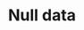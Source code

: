 ---
layout: topic
title: Null data
permalink: /design/topics/data-format-null
sort: Data_Null data
topic_id: data-format-null
topic_category: Data
topic_name: Null data
topic_description: How to deal with null data
guidelines:
  - guideline_id: cisco-api-design-guide
    guideline_title: API Design Guide
    guideline_type: github
    guideline_url: 'https://github.com/CiscoDevNet/api-design-guide'
    guideline_company: Cisco
    guideline_companyLogoUrl: /media/logos/cisco.png
    guideline_companyUrl: 'http://developer.cisco.com/'
    guideline_screenshotUrl: /media/screenshots/cisco-api-design-guide.png
    guideline_date: 2015-08-21T00:00:00.000Z
    guideline_reviewDate: 2016-08-18T00:00:00.000Z
    guideline__links:
      self:
        href: /design/guidelines/cisco-api-design-guide
      guidelineTopics:
        href: /design/guidelines/cisco-api-design-guide/topics
    references:
      - name: JSON Attributes
        url: 'https://github.com/CiscoDevNet/api-design-guide/blob/master/principles.md#json-attributes'
  - guideline_id: zalando-restful-api-guidelines
    guideline_title: RESTFul API Guidelines
    guideline_type: website
    guideline_url: 'http://zalando.github.io/restful-api-guidelines/'
    guideline_company: Zalando
    guideline_companyLogoUrl: /media/logos/zalando.png
    guideline_companyUrl: 'https://tech.zalando.de/'
    guideline_screenshotUrl: /media/screenshots/zalando-restful-api-guidelines.png
    guideline_date: 2016-01-22T00:00:00.000Z
    guideline_reviewDate: 2016-08-28T00:00:00.000Z
    guideline__links:
      self:
        href: /design/guidelines/zalando-restful-api-guidelines
      guidelineTopics:
        href: /design/guidelines/zalando-restful-api-guidelines/topics
    references:
      - name: Property values
        url: 'http://zalando.github.io/restful-api-guidelines/json-guidelines/JsonGuidelines.html#property-values'
      - name: Null values should have their fields removed
        url: 'http://zalando.github.io/restful-api-guidelines/json-guidelines/JsonGuidelines.html#should-null-values-should-have-their-fields-removed'
      - name: Boolean property values must not be null
        url: 'http://zalando.github.io/restful-api-guidelines/json-guidelines/JsonGuidelines.html#must-boolean-property-values-must-not-be-null'
      - name: Empty array values should not be null
        url: 'http://zalando.github.io/restful-api-guidelines/json-guidelines/JsonGuidelines.html#should-empty-array-values-should-not-be-null'
---